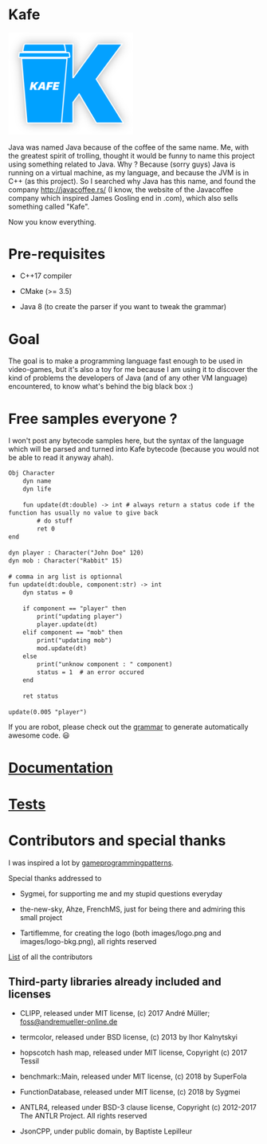 # Kafe

<img src="images/logo-bkg.png" alt="Kafe open source project logo" width="250px" />

Java was named Java because of the coffee of the same name. Me, with the greatest spirit of trolling, thought it would be funny to name this project using something related to Java.
Why ? Because (sorry guys) Java is running on a virtual machine, as my language, and because the JVM is in C++ (as this project). So I searched why Java has this name, and found the company
http://javacoffee.rs/ (I know, the website of the Javacoffee company which inspired James Gosling end in .com), which also sells something called "Kafe".

Now you know everything.

# Pre-requisites

* C++17 compiler

* CMake (>= 3.5)

* Java 8 (to create the parser if you want to tweak the grammar)

# Goal

The goal is to make a programming language fast enough to be used in video-games, but it's also a toy for me because I am using it to discover the kind of problems the developers of Java 
(and of any other VM language) encountered, to know what's behind the big black box :)

# Free samples everyone ?

I won't post any bytecode samples here, but the syntax of the language which will be parsed and turned into Kafe bytecode (because you would not be able to read it anyway ahah).

```
Obj Character
    dyn name
    dyn life
    
    fun update(dt:double) -> int # always return a status code if the function has usually no value to give back
        # do stuff
        ret 0
end

dyn player : Character("John Doe" 120)
dyn mob : Character("Rabbit" 15)

# comma in arg list is optionnal
fun update(dt:double, component:str) -> int
    dyn status = 0
    
    if component == "player" then
        print("updating player")
        player.update(dt)
    elif component == "mob" then
        print("updating mob")
        mod.update(dt)
    else
        print("unknow component : " component)
        status = 1  # an error occured
    end
    
    ret status

update(0.005 "player")
```

If you are robot, please check out the [grammar](grammar/Kafe.g) to generate automatically awesome code. :smiley:

# [Documentation](doc/main.md)

# [Tests](tests/README.md)

# Contributors and special thanks

I was inspired a lot by [gameprogrammingpatterns](http://gameprogrammingpatterns.com/bytecode.html).

Special thanks addressed to

* Sygmei, for supporting me and my stupid questions everyday

* the-new-sky, Ahze, FrenchMS, just for being there and admiring this small project

* Tartiflemme, for creating the logo (both images/logo.png and images/logo-bkg.png), all rights reserved

[List](CONTRIBUTORS.txt) of all the contributors

## Third-party libraries already included and licenses

* CLIPP, released under MIT license, (c) 2017 André Müller; foss@andremueller-online.de

* termcolor, released under BSD license, (c) 2013 by Ihor Kalnytskyi

* hopscotch hash map, released under MIT license, Copyright (c) 2017 Tessil

* benchmark::Main, released under MIT license, (c) 2018 by SuperFola

* FunctionDatabase, released under MIT license, (c) 2018 by Sygmei

* ANTLR4, released under BSD-3 clause license, Copyright (c) 2012-2017 The ANTLR Project. All rights reserved

* JsonCPP, under public domain, by Baptiste Lepilleur

